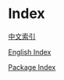 # Index

[中文索引]("magiccompass666.github.io/zh_index.md")

[English Index]("magiccompass666.github.io/en_index.md")

[Package Index]("magiccompass666.github.io/package_index.md")
